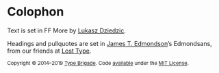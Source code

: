 # Colophon

Text is set in FF More by [Lukasz Dziedzic](http://alfabety.pl).

Headings and pullquotes are set in [James T. Edmondson](http://jamestedmondson.com)’s Edmondsans, from our friends at [Lost Type](http://losttype.com/font/?name=edmondsans).

<small>Copyright © 2014–2019 [Type Brigade](http://typebrigade.com). Code [available](https://github.com/typebrigade/typebrigade.com) under the [MIT License](/LICENSE).</small>
